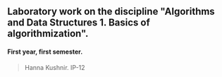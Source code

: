 ## Laboratory work on the discipline "Algorithms and Data Structures 1. Basics of algorithmization".
#### First year, first semester.
> Hanna Kushnir. IP-12
